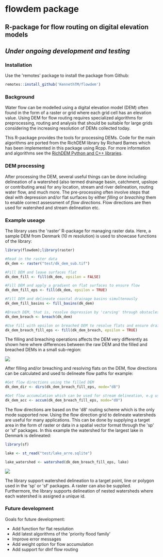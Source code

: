 # flowdem package

## R-package for flow routing on digital elevation models
## *Under ongoing development and testing*

### Installation

Use the 'remotes' package to install the package from Github:

```r
remotes::install_github('KennethTM/flowdem')
```

### Background

Water flow can be modelled using a digital elevation model (DEM) often found in the form of a raster or grid where each grid cell has an elevation value. Using DEM for flow routing requires specialized algorithms for preprocessing, routing and analysis that should be suitable for large grids considering the increasing resolution of DEMs collected today. 

This R-package provides the tools for processing DEMs. Code for the main algorithms are ported from the RichDEM library by Richard Barnes which has been implemented in this package using Rcpp. For more information and algorithms see the [RichDEM Python and C++ libraries](https://github.com/r-barnes/richdem). 

### DEM processing

After processing the DEM, several useful things can be done including: delineation of a watershed (also termed drainage basin, catchment, upslope or contributing area) for any location, stream and river delineation, routing water flow, and much more. The pre-processing often involve steps that deal with depression and/or flat surfaces by either *filling* or *breaching* them to enable correct assessment of *flow directions*. Flow directions are then used for watershed and stream delineation etc. 

### Example useage

The library uses the 'raster' R-package for managing raster data. Here, a sample DEM from Denmark (10 m resolution) is used to showcase functions of the library:

```r
library(flowdem);library(raster)

#Read in the raster data
dk_dem <- raster("test/dk_dem_sub.tif")

#Fill DEM and leave surfaces flat
dk_dem_fill <- fill(dk_dem, epsilon = FALSE)

#Fill DEM and apply a gradient on flat surfaces to ensure flow
dk_dem_fill_eps <- fill(dk_dem, epsilon = TRUE)

#Fill DEM and delineate coastal drainage basins simultenously
dk_dem_fill_basins <- fill_basins(dk_dem)

#Breach DEM, that is, resolve depression by 'carving' through obstacles
dk_dem_breach <- breach(dk_dem)

#Use fill with epsilon on breached DEM to resolve flats and ensure drainage
dk_dem_breach_fill_eps <- fill(dk_dem_breach, epsilon = TRUE)
```

The filling and breaching operations affects the DEM very differently as shown here where differences between the raw DEM and the filled and breached DEMs in a small sub-region:

![](https://github.com/KennethTM/flowdem/blob/master/test/fill_vs_breach.png)

After filling and/or breaching and resolving flats on the DEM, flow directions can be calculated and used to delineate flow paths for example:

```r
#Get flow directions using the filled DEM
dk_dem_dir <- dirs(dk_dem_breach_fill_eps, mode="d8")

#Get flow accumulation which can be used for stream delineation, e.g using a threshold (dk_dem_acc > 1000)
dk_dem_acc <- accum(dk_dem_breach_fill_eps, mode="d8")
```

The flow directions are based on the 'd8' routing scheme which is the only mode supported now. Using the flow direction grid to delineate watersheds are useful for many applications. This can be done by supplying a target area in the form of raster or data in a spatial vector format through the 'sp' or 'sf' packages. In this example the watershed for the largest lake in Denmark is delineated:

```r
library(sf)

lake <- st_read("test/lake_arre.sqlite")

lake_watershed <- watershed(dk_dem_breach_fill_eps, lake)
```

![](https://github.com/KennethTM/flowdem/blob/master/test/watershed_delin.png)

The library support watershed delineation to a target point, line or polygon used in the 'sp' or 'sf' packages. A raster can also be supplied. Furthermore, the library supports delineation of nested watersheds where each watershed is assigned a unique id.

### Future development

Goals for future development:

* Add function for flat resolution
* Add latest algorithms of the 'priority flood family'
* Improve error messages
* Add weight option for flow accumulation
* Add support for dInf flow routing
